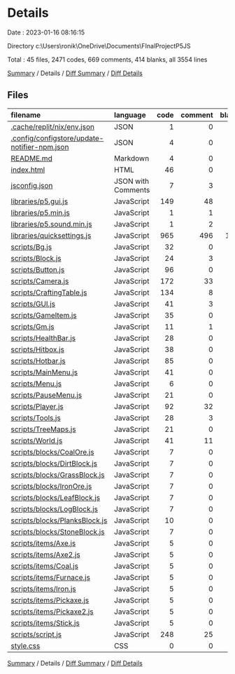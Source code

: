 # Details

Date : 2023-01-16 08:16:15

Directory c:\\Users\\ronik\\OneDrive\\Documents\\FInalProjectP5JS

Total : 45 files,  2471 codes, 669 comments, 414 blanks, all 3554 lines

[Summary](results.md) / Details / [Diff Summary](diff.md) / [Diff Details](diff-details.md)

## Files
| filename | language | code | comment | blank | total |
| :--- | :--- | ---: | ---: | ---: | ---: |
| [.cache/replit/nix/env.json](/.cache/replit/nix/env.json) | JSON | 1 | 0 | 0 | 1 |
| [.config/configstore/update-notifier-npm.json](/.config/configstore/update-notifier-npm.json) | JSON | 4 | 0 | 0 | 4 |
| [README.md](/README.md) | Markdown | 4 | 0 | 6 | 10 |
| [index.html](/index.html) | HTML | 46 | 0 | 0 | 46 |
| [jsconfig.json](/jsconfig.json) | JSON with Comments | 7 | 3 | 0 | 10 |
| [libraries/p5.gui.js](/libraries/p5.gui.js) | JavaScript | 149 | 48 | 55 | 252 |
| [libraries/p5.min.js](/libraries/p5.min.js) | JavaScript | 1 | 1 | 0 | 2 |
| [libraries/p5.sound.min.js](/libraries/p5.sound.min.js) | JavaScript | 1 | 2 | 0 | 3 |
| [libraries/quicksettings.js](/libraries/quicksettings.js) | JavaScript | 965 | 496 | 181 | 1,642 |
| [scripts/Bg.js](/scripts/Bg.js) | JavaScript | 32 | 0 | 2 | 34 |
| [scripts/Block.js](/scripts/Block.js) | JavaScript | 24 | 3 | 4 | 31 |
| [scripts/Button.js](/scripts/Button.js) | JavaScript | 96 | 0 | 18 | 114 |
| [scripts/Camera.js](/scripts/Camera.js) | JavaScript | 172 | 33 | 22 | 227 |
| [scripts/CraftingTable.js](/scripts/CraftingTable.js) | JavaScript | 134 | 8 | 25 | 167 |
| [scripts/GUI.js](/scripts/GUI.js) | JavaScript | 41 | 3 | 7 | 51 |
| [scripts/GameItem.js](/scripts/GameItem.js) | JavaScript | 35 | 0 | 9 | 44 |
| [scripts/Gm.js](/scripts/Gm.js) | JavaScript | 11 | 1 | 2 | 14 |
| [scripts/HealthBar.js](/scripts/HealthBar.js) | JavaScript | 28 | 0 | 6 | 34 |
| [scripts/Hitbox.js](/scripts/Hitbox.js) | JavaScript | 38 | 0 | 6 | 44 |
| [scripts/Hotbar.js](/scripts/Hotbar.js) | JavaScript | 85 | 0 | 8 | 93 |
| [scripts/MainMenu.js](/scripts/MainMenu.js) | JavaScript | 41 | 0 | 3 | 44 |
| [scripts/Menu.js](/scripts/Menu.js) | JavaScript | 6 | 0 | 0 | 6 |
| [scripts/PauseMenu.js](/scripts/PauseMenu.js) | JavaScript | 21 | 0 | 2 | 23 |
| [scripts/Player.js](/scripts/Player.js) | JavaScript | 92 | 32 | 12 | 136 |
| [scripts/Tools.js](/scripts/Tools.js) | JavaScript | 28 | 3 | 4 | 35 |
| [scripts/TreeMaps.js](/scripts/TreeMaps.js) | JavaScript | 21 | 0 | 2 | 23 |
| [scripts/World.js](/scripts/World.js) | JavaScript | 41 | 11 | 6 | 58 |
| [scripts/blocks/CoalOre.js](/scripts/blocks/CoalOre.js) | JavaScript | 7 | 0 | 0 | 7 |
| [scripts/blocks/DirtBlock.js](/scripts/blocks/DirtBlock.js) | JavaScript | 7 | 0 | 0 | 7 |
| [scripts/blocks/GrassBlock.js](/scripts/blocks/GrassBlock.js) | JavaScript | 7 | 0 | 0 | 7 |
| [scripts/blocks/IronOre.js](/scripts/blocks/IronOre.js) | JavaScript | 7 | 0 | 0 | 7 |
| [scripts/blocks/LeafBlock.js](/scripts/blocks/LeafBlock.js) | JavaScript | 7 | 0 | 0 | 7 |
| [scripts/blocks/LogBlock.js](/scripts/blocks/LogBlock.js) | JavaScript | 7 | 0 | 0 | 7 |
| [scripts/blocks/PlanksBlock.js](/scripts/blocks/PlanksBlock.js) | JavaScript | 10 | 0 | 1 | 11 |
| [scripts/blocks/StoneBlock.js](/scripts/blocks/StoneBlock.js) | JavaScript | 7 | 0 | 0 | 7 |
| [scripts/items/Axe.js](/scripts/items/Axe.js) | JavaScript | 5 | 0 | 0 | 5 |
| [scripts/items/Axe2.js](/scripts/items/Axe2.js) | JavaScript | 5 | 0 | 0 | 5 |
| [scripts/items/Coal.js](/scripts/items/Coal.js) | JavaScript | 5 | 0 | 0 | 5 |
| [scripts/items/Furnace.js](/scripts/items/Furnace.js) | JavaScript | 5 | 0 | 0 | 5 |
| [scripts/items/Iron.js](/scripts/items/Iron.js) | JavaScript | 5 | 0 | 0 | 5 |
| [scripts/items/Pickaxe.js](/scripts/items/Pickaxe.js) | JavaScript | 5 | 0 | 0 | 5 |
| [scripts/items/Pickaxe2.js](/scripts/items/Pickaxe2.js) | JavaScript | 5 | 0 | 0 | 5 |
| [scripts/items/Stick.js](/scripts/items/Stick.js) | JavaScript | 5 | 0 | 0 | 5 |
| [scripts/script.js](/scripts/script.js) | JavaScript | 248 | 25 | 32 | 305 |
| [style.css](/style.css) | CSS | 0 | 0 | 1 | 1 |

[Summary](results.md) / Details / [Diff Summary](diff.md) / [Diff Details](diff-details.md)